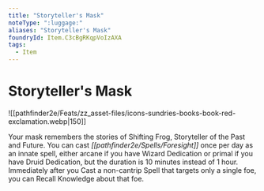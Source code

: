 ```yaml
---
title: "Storyteller's Mask"
noteType: ":luggage:"
aliases: "Storyteller's Mask"
foundryId: Item.C3cBgRKqpVoIzAXA
tags:
  - Item
---
```


# Storyteller's Mask
![[pathfinder2e/Feats/zz_asset-files/icons-sundries-books-book-red-exclamation.webp|150]]

Your mask remembers the stories of Shifting Frog, Storyteller of the Past and Future. You can cast _[[pathfinder2e/Spells/Foresight]]_ once per day as an innate spell, either arcane if you have Wizard Dedication or primal if you have Druid Dedication, but the duration is 10 minutes instead of 1 hour. Immediately after you Cast a non-cantrip Spell that targets only a single foe, you can Recall Knowledge about that foe.
